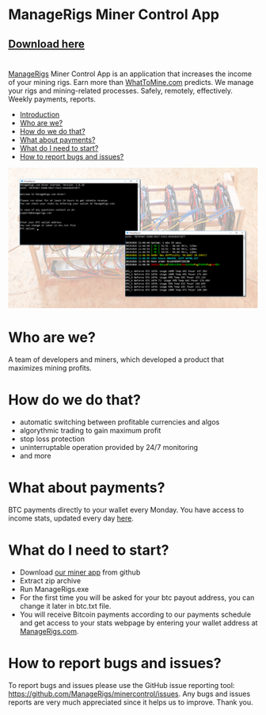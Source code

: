 # ManageRigs Miner Control App

## [Download here](https://github.com/ManageRigs/minercontrol/releases)

# <a name="introduction"></a>
[ManageRigs](https://managerigs.com/) Miner Control App is an application that increases the income of your mining rigs. Earn more than [WhatToMine.com](https://whattomine.com/) predicts.
We manage your rigs and mining-related processes. Safely, remotely, effectively.
Weekly payments, reports.

- [Introduction](#introduction)
- [Who are we?](#whoarewe)
- [How do we do that?](#how)
- [What about payments?](#payments)
- [What do I need to start?](#start)
- [How to report bugs and issues?](#bugs)

<img src="img/minercontrol.png" />

# <a name="whoarewe"></a> Who are we?

A team of developers and miners, which developed a product that maximizes mining profits.


# <a name="how"></a> How do we do that?

- automatic switching between profitable currencies and algos
- algorythmic trading to gain maximum profit
- stop loss protection
- uninterruptable operation provided by 24/7 monitoring
- and more


# <a name="payments"></a> What about payments?

BTC payments directly to your wallet every Monday. You have access to income stats, updated every day [here](http://managerigs.com/#check_wallet).


# <a name="start"></a> What do I need to start?

- Download [our miner app](https://github.com/ManageRigs/minercontrol/releases/) from github
- Extract zip archive
- Run ManageRigs.exe
- For the first time you will be asked for your btc payout address, you can change it later in btc.txt file.
- You will receive Bitcoin payments according to our payments schedule and get access to your stats webpage by entering your wallet address at [ManageRigs.com](http://managerigs.com/#check_wallet).


# <a name="bugs"></a> How to report bugs and issues?

To report bugs and issues please use the GitHub issue reporting tool: https://github.com/ManageRigs/minercontrol/issues. Any bugs and issues reports are very much appreciated since it helps us to improve. Thank you.
